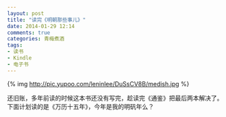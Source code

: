 ```yaml
---
layout: post
title: "读完《明朝那些事儿》"
date: 2014-01-29 12:14
comments: true
categories: 青梅煮酒
tags:
- 读书
- Kindle
- 电子书
---
```


{% img http://pic.yupoo.com/leninlee/DuSsCV8B/medish.jpg %}

还旧账，多年前读的时候这本书还没有写完，趁读完《通鉴》把最后两本解决了。下面计划读的是《万历十五年》，今年是我的明矾年么？
